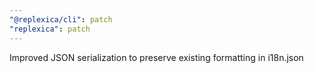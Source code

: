 ```yaml
---
"@replexica/cli": patch
"replexica": patch
---
```


Improved JSON serialization to preserve existing formatting in i18n.json
